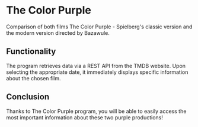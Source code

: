 # The Color Purple

Comparison of both films The Color Purple - Spielberg's classic version and the modern version directed by Bazawule.

## Functionality

The program retrieves data via a REST API from the TMDB website. Upon selecting the appropriate date, it immediately displays specific information about the chosen film.

## Conclusion

Thanks to The Color Purple program, you will be able to easily access the most important information about these two purple productions!
